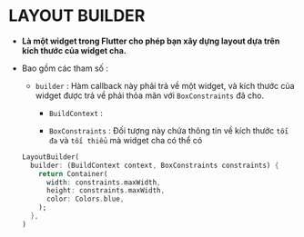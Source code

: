 # LAYOUT BUILDER

- **Là một widget trong Flutter cho phép bạn xây dựng layout dựa trên kích thước của widget cha.**

- Bao gồm các tham số : 
  
  - `builder` : Hàm callback này phải trả về một widget, và kích thước của widget được trả về phải thỏa mãn với `BoxConstraints` đã cho.
    
    - `BuildContext` :
    
    - `BoxConstraints` : Đối tượng này chứa thông tin về kích thước `tối đa` và `tối thiểu` mà widget cha có thể có
      
      
  
  ```dart
  LayoutBuilder(
    builder: (BuildContext context, BoxConstraints constraints) {
      return Container(
        width: constraints.maxWidth,
        height: constraints.maxWidth,
        color: Colors.blue,
      );
    },
  )
  ```
  
  
  
  
